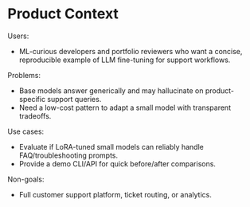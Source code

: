 # Product Context

Users:

- ML-curious developers and portfolio reviewers who want a concise, reproducible example of LLM fine-tuning for support workflows.

Problems:

- Base models answer generically and may hallucinate on product-specific support queries.
- Need a low-cost pattern to adapt a small model with transparent tradeoffs.

Use cases:

- Evaluate if LoRA-tuned small models can reliably handle FAQ/troubleshooting prompts.
- Provide a demo CLI/API for quick before/after comparisons.

Non-goals:

- Full customer support platform, ticket routing, or analytics.
